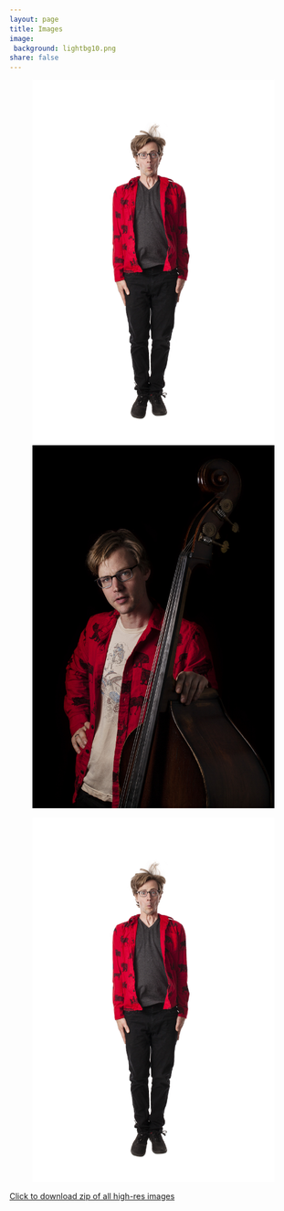 ```yaml
---
layout: page
title: Images
image:
 background: lightbg10.png
share: false
---
```

<article>
<figure class="half">
	<a href="/images/full/aryehkobrinsky-jump-full.jpg"><img src="/images/medium/aryehkobrinsky-jump.png" alt=""></a>
	<a href="/images/full/aryehkobrinsky-moose-full.jpg"><img src="/images/medium/aryehkobrinsky-moose.png" alt=""></a>
</figure>
<figure>
	<a href="/images/full/aryehkobrinsky-jump-bass-full.jpg"><img src="/images/medium/aryehkobrinsky-jump.png" alt=""></a>
</figure>
<a href="/images/aryeh-kobrinsky-press-images.zip"><i class="fa fa-file-zip-o"></i>Click to download zip of all high-res images</a>
</article>